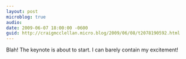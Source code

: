 ```yaml
---
layout: post
microblog: true
audio: 
date: 2009-06-07 18:00:00 -0600
guid: http://craigmcclellan.micro.blog/2009/06/08/t2078190592.html
---
```

Blah! The keynote is about to start. I can barely contain my excitement!
